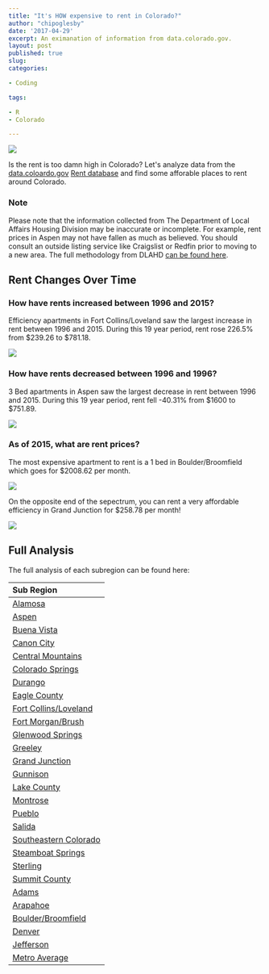 ```yaml
---
title: "It's HOW expensive to rent in Colorado?"
author: "chipoglesby"
date: '2017-04-29'
excerpt: An eximanation of information from data.colorado.gov.
layout: post
published: true
slug:
categories:

- Coding

tags:

- R
- Colorado

---
```


![](http://i0.wp.com/fmshooter.com/wp-content/uploads/2016/09/too-damn-high.jpg)

Is the rent is too damn high in Colorado? Let's analyze data from the 
[data.coloardo.gov](https://data.colorado.gov/) 
[Rent database](https://data.colorado.gov/Housing/Rents-by-Type-of-Apartment-in-Colorado/cmr9-ue2w)
and find some afforable places to rent around Colorado.

### Note
Please note that the information collected from The Department of Local Affairs Housing Division
may be inaccurate or incomplete. For example, rent prices in Aspen may not have fallen as much as
believed. You should consult an outside listing service like Craigslist or Redfin prior to moving
to a new area. The full methodology from DLAHD
[can be found here](https://www.colorado.gov/pacific/dola/vacancy-rent-surveys).

## Rent Changes Over Time

### How have rents increased between 1996 and 2015?

Efficiency apartments in Fort Collins/Loveland saw the largest increase in rent 
between 1996 and 2015. During this 19 year period, rent rose 226.5% from
$239.26 to $781.18.

![](https://raw.githubusercontent.com/chipoglesby/coloradoRent/master/images/fortcollinsloveland.png)

### How have rents decreased between 1996 and 1996?

3 Bed apartments in Aspen saw the largest decrease in rent between 1996 and 2015. 
During this 19 year period, rent fell -40.31% from $1600 to $751.89.

![](https://raw.githubusercontent.com/chipoglesby/coloradoRent/master/images/smallRentDelta/aspen.png)

### As of 2015, what are rent prices?

The most expensive apartment to rent is a 1 bed in Boulder/Broomfield which goes
for $2008.62 per month.

![](https://raw.githubusercontent.com/chipoglesby/coloradoRent/master/images/maxRentboulderbroomfield.png)

On the opposite end of the sepectrum, you can rent a very affordable efficiency
in Grand Junction for $258.78 per month!

![](https://raw.githubusercontent.com/chipoglesby/coloradoRent/master/images/minRentgrandjunction.png)

## Full Analysis

The full analysis of each subregion can be found here:

| Sub Region            |
|:----------------------|
| [Alamosa](http://www.chipoglesby.com/coloradoRent/analysis/alamosa.html)                            |
| [Aspen](http://www.chipoglesby.com/coloradoRent/analysis/aspen.html)                                |
| [Buena Vista](http://www.chipoglesby.com/coloradoRent/analysis/buenavista.html)                     |
| [Canon City](http://www.chipoglesby.com/coloradoRent/analysis/canoncity.html)                       |
| [Central Mountains](http://www.chipoglesby.com/coloradoRent/analysis/centralmountains.html)         |
| [Colorado Springs](http://www.chipoglesby.com/coloradoRent/analysis/coloradosprings.html)           |
| [Durango](http://www.chipoglesby.com/coloradoRent/analysis/durango.html)                            |
| [Eagle County](http://www.chipoglesby.com/coloradoRent/analysis/eaglecounty.html)                   |
| [Fort Collins/Loveland](http://www.chipoglesby.com/coloradoRent/analysis/fortcollinsloveland.html)  |
| [Fort Morgan/Brush](http://www.chipoglesby.com/coloradoRent/analysis/fortmorganbrush.html)          |
| [Glenwood Springs](http://www.chipoglesby.com/coloradoRent/analysis/glenwoodsprings.html)           |
| [Greeley](http://www.chipoglesby.com/coloradoRent/analysis/greeley.html)                            |
| [Grand Junction](http://www.chipoglesby.com/coloradoRent/analysis/grandjunction.html)               |
| [Gunnison](http://www.chipoglesby.com/coloradoRent/analysis/gunnison.html)                          |
| [Lake County](http://www.chipoglesby.com/coloradoRent/analysis/lakecounty.html)                     |
| [Montrose](http://www.chipoglesby.com/coloradoRent/analysis/montrose.html)                          |
| [Pueblo](http://www.chipoglesby.com/coloradoRent/analysis/pueblo.html)                              |
| [Salida](http://www.chipoglesby.com/coloradoRent/analysis/salida.html)                              |
| [Southeastern Colorado](http://www.chipoglesby.com/coloradoRent/analysis/southeasterncolorado.html) |
| [Steamboat Springs](http://www.chipoglesby.com/coloradoRent/analysis/steamboatsprings.html)         |
| [Sterling](http://www.chipoglesby.com/coloradoRent/analysis/sterling.html)                          |
| [Summit County](http://www.chipoglesby.com/coloradoRent/analysis/summitcounty.html)                 |
| [Adams](http://www.chipoglesby.com/coloradoRent/analysis/adams.html)                                |
| [Arapahoe](http://www.chipoglesby.com/coloradoRent/analysis/arapahoe.html)                          |
| [Boulder/Broomfield](http://www.chipoglesby.com/coloradoRent/analysis/boulderbroomfield.html)       |
| [Denver](http://www.chipoglesby.com/coloradoRent/analysis/denver.html)                              |
| [Jefferson](http://www.chipoglesby.com/coloradoRent/analysis/jefferson.html)                        |
| [Metro Average](http://www.chipoglesby.com/coloradoRent/analysis/metroaverage.html)                 |
